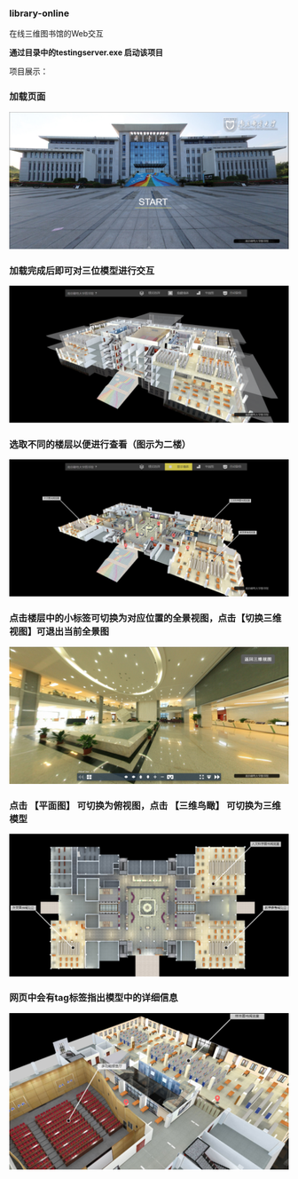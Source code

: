 ### library-online

在线三维图书馆的Web交互  



**通过目录中的testingserver.exe 启动该项目**   


项目展示：  

### 加载页面
![主界面](https://github.com/gq731296441/library-online/blob/bcea329785db8d2692c76e5f7e2155420db18681/img/loading.png)  


### 加载完成后即可对三位模型进行交互
![mian page](https://github.com/gq731296441/library-online/blob/e81f43b3b122208d053fd9b5030b2fd4b49047a5/img/main%20page.png)  
### 选取不同的楼层以便进行查看（图示为二楼）
![floor2](https://github.com/gq731296441/library-online/blob/e81f43b3b122208d053fd9b5030b2fd4b49047a5/img/floor2.png)  

### 点击楼层中的小标签可切换为对应位置的全景视图，点击【切换三维视图】可退出当前全景图
![全景图](https://github.com/gq731296441/library-online/blob/e81f43b3b122208d053fd9b5030b2fd4b49047a5/img/panorama.png)  

### 点击 【平面图】 可切换为俯视图，点击 【三维鸟瞰】 可切换为三维模型
![俯瞰图](https://github.com/gq731296441/library-online/blob/e81f43b3b122208d053fd9b5030b2fd4b49047a5/img/vertical%20view.png)  

### 网页中会有tag标签指出模型中的详细信息
![tag](https://github.com/gq731296441/library-online/blob/e81f43b3b122208d053fd9b5030b2fd4b49047a5/img/tag.png)  



